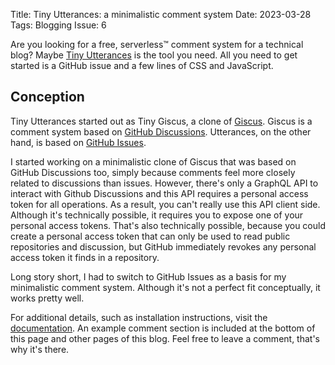 Title: Tiny Utterances: a minimalistic comment system
Date: 2023-03-28
Tags: Blogging
Issue: 6

Are you looking for a free, serverless™ comment system for a technical blog?
Maybe [Tiny Utterances](https://cofx22.github.io/tiny-utterances/) is the tool you need.
All you need to get started is a GitHub issue and a few lines of CSS and JavaScript.

<!-- end-of-preview -->

## Conception

Tiny Utterances started out as Tiny Giscus, a clone of [Giscus](https://giscus.app/).
Giscus is a comment system based on [GitHub Discussions](https://docs.github.com/en/discussions).
Utterances, on the other hand, is based on [GitHub Issues](https://docs.github.com/en/issues/tracking-your-work-with-issues).

I started working on a minimalistic clone of Giscus that was based on GitHub Discussions too,
simply because comments feel more closely related to discussions than issues.
However, there's only a GraphQL API to interact with Github Discussions and this API requires a personal access token for all operations.
As a result, you can't really use this API client side.
Although it's technically possible, it requires you to expose one of your personal access tokens.
That's also technically possible, because you could create a personal access token that can only be used to read public repositories and discussion, but GitHub immediately revokes any personal access token it finds in a repository.

Long story short, I had to switch to GitHub Issues as a basis for my minimalistic comment system.
Although it's not a perfect fit conceptually, it works pretty well.

For additional details, such as installation instructions, visit the [documentation](https://cofx22.github.io/tiny-utterances/).
An example comment section is included at the bottom of this page and other pages of this blog.
Feel free to leave a comment, that's why it's there.

